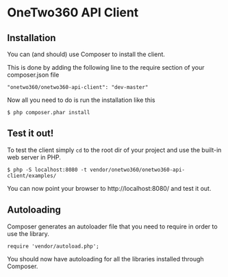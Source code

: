 OneTwo360 API Client
=====================

Installation
------------

You can (and should) use Composer to install the client.

This is done by adding the following line to the require section of your composer.json file

	"onetwo360/onetwo360-api-client": "dev-master"

Now all you need to do is run the installation like this

	$ php composer.phar install

Test it out!
------------

To test the client simply `cd` to the root dir of your project and use the built-in web server in PHP.

	$ php -S localhost:8080 -t vendor/onetwo360/onetwo360-api-client/examples/

You can now point your browser to http://localhost:8080/ and test it out.

Autoloading
-----------

Composer generates an autoloader file that you need to require in order to use the library.

	require 'vendor/autoload.php';

You should now have autoloading for all the libraries installed through Composer.